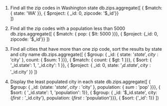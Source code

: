 1. Find all the zip codes in Washington state
db.zips.aggregate([
    { $match: { state: 'WA' }},
    { $project: { _id: 0, zipcode: '$_id'}}  
])

2. Find all the zip codes with a population less than 5000
db.zips.aggregate([
    { $match: { pop: { $lt: 5000 }}},
    { $project: {_id: 0, zipcode: '$_id'}}
])

3. Find all cities that have more than one zip code, sort the results by state and city name
db.zips.aggregate([
    { $group: { _id: { state: '$state', city: '$city' },
                count: { $sum: 1 }}},
    { $match: { count: { $gt: 1 }}},
    { $sort: { '_id.state': 1, '_id.city': 1 }},
    { $project: { _id: 0, state: '$_id.state', city: '$_id.city' }}
])

4. Display the least populated city in each state
db.zips.aggregate([
    { $group: { _id: {state: '$state', city: '$city' },
                population: { $sum: '$pop' }}},
    { $sort: { '_id.state': 1, 'population': 1}},
    { $group: { _id: '$_id.state',
                city: {$first: '$_id.city'},
                population: {$first: '$population'}}},
    { $sort: {'_id': 1}}
])
